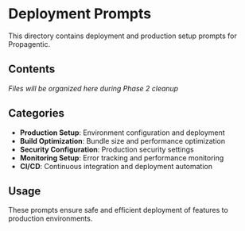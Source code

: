 # Deployment Prompts

This directory contains deployment and production setup prompts for Propagentic.

## Contents

*Files will be organized here during Phase 2 cleanup*

## Categories

- **Production Setup**: Environment configuration and deployment
- **Build Optimization**: Bundle size and performance optimization
- **Security Configuration**: Production security settings
- **Monitoring Setup**: Error tracking and performance monitoring
- **CI/CD**: Continuous integration and deployment automation

## Usage

These prompts ensure safe and efficient deployment of features to production environments. 